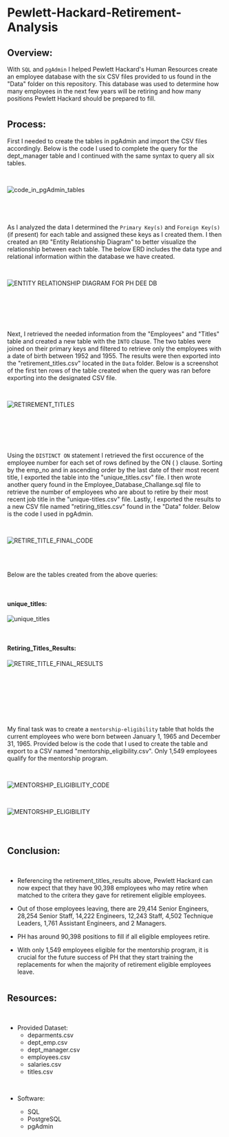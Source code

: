 # Pewlett-Hackard-Retirement-Analysis

## Overview: 

With `SQL` and `pgAdmin` I helped Pewlett Hackard's Human Resources create an employee database with the six CSV files provided to us found in the "Data" folder on this repository. This database was used to determine how many employees in the next few years will be retiring and how many positions Pewlett Hackard should be prepared to fill.

#

## Process:

First I needed to create the tables in pgAdmin and import the CSV files accordingly. Below is the code I used to complete the query for the dept_manager table and I continued with the same syntax to query all six tables.

<br />

 ![code_in_pgAdmin_tables](Images/PH_EE_DB_CODE.png)  

<br />

 #     

As I analyzed the data I determined the `Primary Key(s)` and `Foreign Key(s)`(if present) for each table and assigned these keys as I created them. I then created an `ERD` "Entity Relationship Diagram" to better visualize the relationship between each table. The below ERD includes the data type and relational information within the database we have created.

<br />

![ENTITY RELATIONSHIP DIAGRAM FOR PH DEE DB](Images/ERD_PH_Employee_DB.png)

<br />

 #

<br />


Next, I retrieved the needed information from the "Employees" and "Titles" table and created a new table with the `INTO` clause. The two tables were joined on their primary keys and filtered to retrieve only the employees with a date of birth between 1952 and 1955. The results were then exported into the "retirement_titles.csv" located in the `Data` folder. Below is a screenshot of the first ten rows of the table created when the query was ran before exporting into the designated CSV file.

<br />

![RETIREMENT_TITLES](Images/retirement_titles_png.png)

<br />

#

<br />


Using the `DISTINCT ON` statement I retrieved the first occurence of the employee number for each set of rows defined by the ON ( ) clause. Sorting by the emp_no and in ascending order by the last date of their most recent title, I exported the table into the "unique_titles.csv" file. I then wrote another query found in the Employee_Database_Challange.sql file to retrieve the number of employees who are about to retire by their most recent job title in the "unique-titles.csv" file. Lastly, I exported the results to a new CSV file named "retiring_titles.csv" found in the "Data" folder. Below is the code I used in pgAdmin.

<br />




![RETIRE_TITLE_FINAL_CODE](Images/retiring_titles_final_code.png)

<br />
<br />

Below are the tables created from the above queries:

<br />

#### unique_titles:

![unique_titles](Images/unique-titles_png.png)

<br />

#### Retiring_Titles_Results:

![RETIRE_TITLE_FINAL_RESULTS](Images/retiring_titles_results.png)

<br />
<br />

#

<br />
<br />

My final task was to create a `mentorship-eligibility` table that holds the current employees who were born between January 1, 1965 and December 31, 1965. Provided below is the code that I used to create the table and export to a CSV named "mentorship_eligibility.csv". Only 1,549 employees qualify for the mentorship program.

<br />

![MENTORSHIP_ELIGIBILITY_CODE](Images/mentorship_eligibility_code.png)

<br />

![MENTORSHIP_ELIGIBILITY](Images/mentorship_eligibile_png.png)

<br />

#

## Conclusion:

<br />

- Referencing the retirement_titles_results above, Pewlett Hackard can now expect that they have 90,398 employees who may retire when matched to the critera they gave for retirement eligible employees. 

- Out of those employees leaving, there are 29,414 Senior Engineers, 28,254 Senior Staff, 14,222 Engineers, 12,243 Staff, 4,502 Technique Leaders, 1,761 Assistant Engineers, and 2 Managers.

- PH has around 90,398 positions to fill if all eligible employees retire.

- With only 1,549 employees eligible for the mentorship program, it is crucial for the future success of PH that they start training the replacements for when the majority of retirement eligible employees leave.





#

## Resources:

<br />

- Provided Dataset:
    - deparments.csv
    - dept_emp.csv
    - dept_manager.csv
    - employees.csv
    - salaries.csv
    - titles.csv

<br />

- Software:
    - SQL
    - PostgreSQL
    - pgAdmin

    <br />
<br />
    











